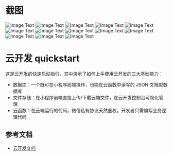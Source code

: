 # 截图
![Image Text](https://raw.githubusercontent.com/wilphy/hxbbd/blob/master/miniprogram/images/screenshot/hxbbd-index.png)
![Image Text](https://github.com/wilphy/hxbbd/blob/master/miniprogram/images/screenshot/hxbbd-blog.png)
![Image Text](https://github.com/wilphy/hxbbd/blob/master/miniprogram/images/screenshot/hxbbd-my.png)
![Image Text](https://github.com/wilphy/hxbbd/blob/master/miniprogram/images/screenshot/hxbbd-playlist.png)
![Image Text](https://github.com/wilphy/hxbbd/blob/master/miniprogram/images/screenshot/hxbbd-playing.png)
![Image Text](https://github.com/wilphy/hxbbd/blob/master/miniprogram/images/screenshot/hxbbd-lyric.png)
![Image Text](https://github.com/wilphy/hxbbd/blob/master/miniprogram/images/screenshot/hxbbd-lastPlay.png)
![Image Text](https://github.com/wilphy/hxbbd/blob/master/miniprogram/images/screenshot/hxbbd-search.png)
![Image Text](https://github.com/wilphy/hxbbd/blob/master/miniprogram/images/screenshot/hxbbd-Authorize.png)
![Image Text](https://github.com/wilphy/hxbbd/blob/master/miniprogram/images/screenshot/hxbbd-Authorizing.png)
![Image Text](https://github.com/wilphy/hxbbd/blob/master/miniprogram/images/screenshot/hxbbd-edit.png)
![Image Text](https://github.com/wilphy/hxbbd/blob/master/miniprogram/images/screenshot/hxbbd-modal.png)
![Image Text](https://github.com/wilphy/hxbbd/blob/master/miniprogram/images/screenshot/hxbbd-mySend.png)

# 云开发 quickstart

这是云开发的快速启动指引，其中演示了如何上手使用云开发的三大基础能力：

- 数据库：一个既可在小程序前端操作，也能在云函数中读写的 JSON 文档型数据库
- 文件存储：在小程序前端直接上传/下载云端文件，在云开发控制台可视化管理
- 云函数：在云端运行的代码，微信私有协议天然鉴权，开发者只需编写业务逻辑代码

## 参考文档

- [云开发文档](https://developers.weixin.qq.com/miniprogram/dev/wxcloud/basis/getting-started.html)

